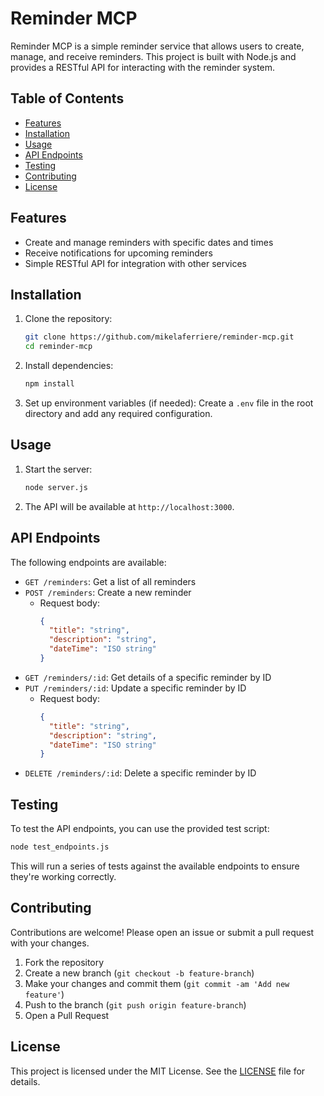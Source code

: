 
# Reminder MCP

Reminder MCP is a simple reminder service that allows users to create, manage, and receive reminders. This project is built with Node.js and provides a RESTful API for interacting with the reminder system.

## Table of Contents
- [Features](#features)
- [Installation](#installation)
- [Usage](#usage)
- [API Endpoints](#api-endpoints)
- [Testing](#testing)
- [Contributing](#contributing)
- [License](#license)

## Features

- Create and manage reminders with specific dates and times
- Receive notifications for upcoming reminders
- Simple RESTful API for integration with other services

## Installation

1. Clone the repository:
   ```bash
   git clone https://github.com/mikelaferriere/reminder-mcp.git
   cd reminder-mcp
   ```

2. Install dependencies:
   ```bash
   npm install
   ```

3. Set up environment variables (if needed):
   Create a `.env` file in the root directory and add any required configuration.

## Usage

1. Start the server:
   ```bash
   node server.js
   ```

2. The API will be available at `http://localhost:3000`.

## API Endpoints

The following endpoints are available:

- `GET /reminders`: Get a list of all reminders
- `POST /reminders`: Create a new reminder
  - Request body:
    ```json
    {
      "title": "string",
      "description": "string",
      "dateTime": "ISO string"
    }
    ```
- `GET /reminders/:id`: Get details of a specific reminder by ID
- `PUT /reminders/:id`: Update a specific reminder by ID
  - Request body:
    ```json
    {
      "title": "string",
      "description": "string",
      "dateTime": "ISO string"
    }
    ```
- `DELETE /reminders/:id`: Delete a specific reminder by ID

## Testing

To test the API endpoints, you can use the provided test script:

```bash
node test_endpoints.js
```

This will run a series of tests against the available endpoints to ensure they're working correctly.

## Contributing

Contributions are welcome! Please open an issue or submit a pull request with your changes.

1. Fork the repository
2. Create a new branch (`git checkout -b feature-branch`)
3. Make your changes and commit them (`git commit -am 'Add new feature'`)
4. Push to the branch (`git push origin feature-branch`)
5. Open a Pull Request

## License

This project is licensed under the MIT License. See the [LICENSE](LICENSE) file for details.
